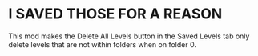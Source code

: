 # I SAVED THOSE FOR A REASON

This mod makes the Delete All Levels button in the Saved Levels tab only delete levels that are not within folders when on folder 0. 
